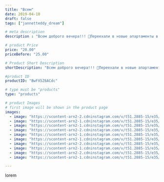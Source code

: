 ```yaml
---
title: "Всем"
date: 2019-04-10
draft: false
tags: ["jannetteddy_dream"]

# meta description
description : "Всем доброго вечера!!! 🤗Переехали в новые апартаменты в старом центре города Ретимно🇬🇷 решила сделать фото пока моя банда их не разнесла🙈 Продолжаем отдыхать, П"

# product Price
price: "20.00"
priceBefore: "25.00"

# Product Short Description
shortDescription: "Всем доброго вечера!!! 🤗Переехали в новые апартаменты в старом центре города Ретимно🇬🇷 решила сделать фото пока моя банда их не разнесла🙈 Продолжаем отдыхать, Погода стремительно налаживается и сегодня уже загорали👏👏👏 А ещё осуществляли очередную мечту Сына: поездка на двухэтажном автобусе 🚌 на экскурсию по Ретимно! #мечтыдолжнысбываться #моявесна #крит #ретимно #греция #мишкатедди #тедди #teddybear #teddy #ручнаяработа #своимируками"

#product ID
productID: "BwFX5Z6ACdc"

# type must be "products"
type: "products"

# product Images
# first image will be shown in the product page
images:
  - image: "https://scontent-arn2-2.cdninstagram.com/v/t51.2885-15/e35/56971139_1718072911558268_1268980751202903388_n.jpg?_nc_ht=scontent-arn2-2.cdninstagram.com&_nc_cat=108&_nc_ohc=yXNOo-1ZEtMAX-Ul5zA&se=7&tp=1&oh=af540f0516c24b735a2bf409050d807e&oe=605DAB5A&ig_cache_key=MjAxOTEyNTEwNDU1MzgyODIwMg%3D%3D.2"
  - image: "https://scontent-arn2-1.cdninstagram.com/v/t51.2885-15/e35/56587705_2263572740567272_567521263379586455_n.jpg?_nc_ht=scontent-arn2-1.cdninstagram.com&_nc_cat=104&_nc_ohc=GU-nEnKmQzsAX_qcRla&se=7&tp=1&oh=e8a7f0ef158b0804615ecbd2dd76c8f8&oe=605D5BBC&ig_cache_key=MjAxOTEyNTEwNDU0NTQ5NjE0OQ%3D%3D.2"
  - image: "https://scontent-arn2-1.cdninstagram.com/v/t51.2885-15/e35/57110029_2218349715049185_1306186164526116093_n.jpg?_nc_ht=scontent-arn2-1.cdninstagram.com&_nc_cat=109&_nc_ohc=sFamlc6yH-gAX-r3Ckf&se=7&tp=1&oh=b5347520355f3fbf58f8be11c4121ade&oe=605C5E36&ig_cache_key=MjAxOTEyNTEwNDUzNzAwNTUzMw%3D%3D.2"
  - image: "https://scontent-arn2-2.cdninstagram.com/v/t51.2885-15/e35/54513744_319811855397068_5895374820563426660_n.jpg?_nc_ht=scontent-arn2-2.cdninstagram.com&_nc_cat=108&_nc_ohc=e15C6UZqzEkAX90qg_E&se=7&tp=1&oh=483d1939b8cb59ae689f8c714eb3c0a6&oe=605B7DAB&ig_cache_key=MjAxOTEyNTEwNDUyMDQxMDUwMQ%3D%3D.2"
  - image: "https://scontent-arn2-1.cdninstagram.com/v/t51.2885-15/e35/56281741_129476554880082_5267460469300142295_n.jpg?_nc_ht=scontent-arn2-1.cdninstagram.com&_nc_cat=106&_nc_ohc=isTSX-i2c0sAX8ZR7_R&se=7&tp=1&oh=1a4d818b8af544d762bd3656e3dd550f&oe=605D3154&ig_cache_key=MjAxOTEyNTEwNDU1Mzg5MDU1MQ%3D%3D.2"
  - image: "https://scontent-arn2-1.cdninstagram.com/v/t51.2885-15/e35/54800530_251575425652122_5519364212093938470_n.jpg?_nc_ht=scontent-arn2-1.cdninstagram.com&_nc_cat=106&_nc_ohc=IZsL2RRycLoAX9w1nb2&se=7&tp=1&oh=c3ce7ee29dd91bc52c69b7bb409558ee&oe=605A03A0&ig_cache_key=MjAxOTEyNTEwNDUwMzU2NzIzMg%3D%3D.2"
  - image: "https://scontent-arn2-2.cdninstagram.com/v/t51.2885-15/e35/55866997_172624840392408_1718749149550989436_n.jpg?_nc_ht=scontent-arn2-2.cdninstagram.com&_nc_cat=100&_nc_ohc=tpx2ByFckrkAX-_L1Oe&se=7&tp=1&oh=ba2303121b893a279346414dba3eb0bb&oe=605D5F88&ig_cache_key=MjAxOTEyNTEwNDU2MjI0NjM4NA%3D%3D.2"
  - image: "https://scontent-arn2-1.cdninstagram.com/v/t51.2885-15/e35/54512034_576496959510906_697449601494096569_n.jpg?_nc_ht=scontent-arn2-1.cdninstagram.com&_nc_cat=106&_nc_ohc=6WRtaP9UM_8AX9ZxWTc&se=7&tp=1&oh=35edcbbf181ee9ec39bafa116e25d725&oe=605DA983&ig_cache_key=MjAxOTEyNTEwNDUyODczMTk2Ng%3D%3D.2"
  - image: "https://scontent-arn2-2.cdninstagram.com/v/t51.2885-15/e35/55823680_129354548224145_8786307708893885089_n.jpg?_nc_ht=scontent-arn2-2.cdninstagram.com&_nc_cat=105&_nc_ohc=YchuwnokCdsAX-1j7xw&se=7&tp=1&oh=0bbbd220867c8141a607873a412ba06d&oe=605D65D1&ig_cache_key=MjAxOTEyNTEwNDUxMTk0NTkzMg%3D%3D.2"
  - image: "https://scontent-arn2-1.cdninstagram.com/v/t51.2885-15/e35/54800463_647937788980534_5297892354541834566_n.jpg?_nc_ht=scontent-arn2-1.cdninstagram.com&_nc_cat=110&_nc_ohc=zqoAJZpT77oAX9tvFZo&se=7&tp=1&oh=6c98c269213c5ae396b18401551439ed&oe=605C7350&ig_cache_key=MjAxOTEyNTEwNDU3MDYyNDc2Mg%3D%3D.2"

---
```

lorem
